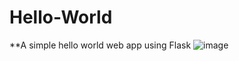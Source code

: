 # Hello-World
**A simple hello world web app using Flask
![image](https://user-images.githubusercontent.com/98560043/155905911-e32cfcf7-4193-44c5-a9b9-7157237eefb2.png)
